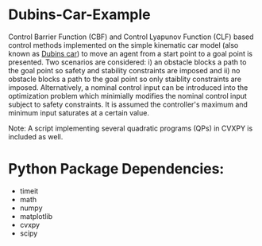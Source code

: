 # Dubins-Car-Example
Control Barrier Function (CBF) and Control Lyapunov Function (CLF) based control methods implemented on the simple kinematic car model (also known as [Dubins car](https://en.wikipedia.org/wiki/Dubins_path)) to move an agent from a start point to a goal point is presented. Two scenarios are considered: i) an obstacle blocks a path to the goal point so safety and stability constraints are imposed and ii) no obstacle blocks a path to the goal point so only staiblity constraints are imposed. Alternatively, a nominal control input can be introduced into the optimization problem which minimially modifies the nominal control input subject to safety constraints. It is assumed the controller's maximum and minimum input saturates at a certain value.

Note: A script implementing several quadratic programs (QPs) in CVXPY is included as well. 

# Python Package Dependencies:
- timeit
- math 
- numpy 
- matplotlib
- cvxpy 
- scipy 
